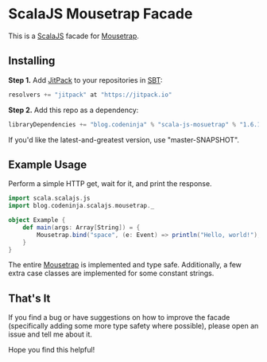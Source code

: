 # ScalaJS Mousetrap Facade

This is a [ScalaJS][scalajs] facade for [Mousetrap][mousetrap].

## Installing

**Step 1.** Add [JitPack][jitpack] to your repositories in [SBT][sbt]:

```scala
resolvers += "jitpack" at "https://jitpack.io"
```

**Step 2.** Add this repo as a dependency:

```scala
libraryDependencies += "blog.codeninja" % "scala-js-mosuetrap" % "1.6.1"
```

If you'd like the latest-and-greatest version, use "master-SNAPSHOT".

## Example Usage

Perform a simple HTTP get, wait for it, and print the response.

```scala
import scala.scalajs.js
import blog.codeninja.scalajs.mousetrap._

object Example {
    def main(args: Array[String]) = {
        Mousetrap.bind("space", (e: Event) => println("Hello, world!"), js.undefined)
    }
}
```

The entire [Mousetrap][mousetrap] is implemented and type safe. Additionally, a few extra case classes are implemented for some constant strings.

## That's It

If you find a bug or have suggestions on how to improve the facade (specifically adding some more type safety where possible), please open an issue and tell me about it.

Hope you find this helpful!

[scalajs]:      http://www.scala-js.org
[sbt]:          http://www.scala-sbt.org
[mousetrap]:    https://craig.is/killing/mice
[jitpack]:      https://jitpack.io
